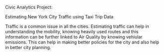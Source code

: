 Civic Analytics Project:

Estimating New York City Traffic using Taxi Trip Data

Traffic is a common issue in all the cities. Estimating traffic can help in understanding the mobility, knowing heavily used routes and this information can be further linked to Air Quality by knowing vehiular emissions. This can help in making better policies for the city and also help in better city planning.
